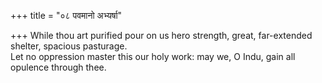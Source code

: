 +++
title = "०८ पवमानो अभ्यर्षा"

+++
While thou art purified pour on us hero strength, great, far-extended shelter, spacious pasturage.  
     Let no oppression master this our holy work: may we, O Indu, gain all opulence through thee.